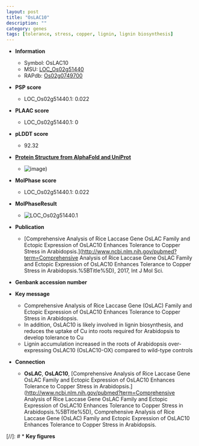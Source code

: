 ```yaml
---
layout: post
title: "OsLAC10"
description: ""
category: genes
tags: [tolerance, stress, copper, lignin, lignin biosynthesis]
---
```


* **Information**  
    + Symbol: OsLAC10  
    + MSU: [LOC_Os02g51440](http://rice.plantbiology.msu.edu/cgi-bin/ORF_infopage.cgi?orf=LOC_Os02g51440)  
    + RAPdb: [Os02g0749700](http://rapdb.dna.affrc.go.jp/viewer/gbrowse_details/irgsp1?name=Os02g0749700)  

* **PSP score**  
    + LOC_Os02g51440.1: 0.022 

* **PLAAC score**  
    + LOC_Os02g51440.1: 0 

* **pLDDT score**
    + 92.32

* **[Protein Structure from AlphaFold and UniProt](https://www.uniprot.org/uniprotkb/Q6Z8L2/entry#structure)**
    + ![image](https://ricepsp.github.io/images/Q6/AF-Q6Z8L2-F1.png))

* **MolPhase score**
    + LOC_Os02g51440.1: 0.022

* **MolPhaseResult**
    + ![LOC_Os02g51440.1](https://ricepsp.github.io/pictures/LOC_Os02g/LOC_Os02g51440.1.png)

* **Publication**  
    + [Comprehensive Analysis of Rice Laccase Gene OsLAC Family and Ectopic Expression of OsLAC10 Enhances Tolerance to Copper Stress in Arabidopsis.](http://www.ncbi.nlm.nih.gov/pubmed?term=Comprehensive Analysis of Rice Laccase Gene OsLAC Family and Ectopic Expression of OsLAC10 Enhances Tolerance to Copper Stress in Arabidopsis.%5BTitle%5D), 2017, Int J Mol Sci.

* **Genbank accession number**  

* **Key message**  
    + Comprehensive Analysis of Rice Laccase Gene (OsLAC) Family and Ectopic Expression of OsLAC10 Enhances Tolerance to Copper Stress in Arabidopsis.
    + In addition, OsLAC10 is likely involved in lignin biosynthesis, and reduces the uptake of Cu into roots required for Arabidopsis to develop tolerance to Cu
    + Lignin accumulation increased in the roots of Arabidopsis over-expressing OsLAC10 (OsLAC10-OX) compared to wild-type controls

* **Connection**  
    + __OsLAC__, __OsLAC10__, [Comprehensive Analysis of Rice Laccase Gene OsLAC Family and Ectopic Expression of OsLAC10 Enhances Tolerance to Copper Stress in Arabidopsis.](http://www.ncbi.nlm.nih.gov/pubmed?term=Comprehensive Analysis of Rice Laccase Gene OsLAC Family and Ectopic Expression of OsLAC10 Enhances Tolerance to Copper Stress in Arabidopsis.%5BTitle%5D), Comprehensive Analysis of Rice Laccase Gene (OsLAC) Family and Ectopic Expression of OsLAC10 Enhances Tolerance to Copper Stress in Arabidopsis.

[//]: # * **Key figures**  


